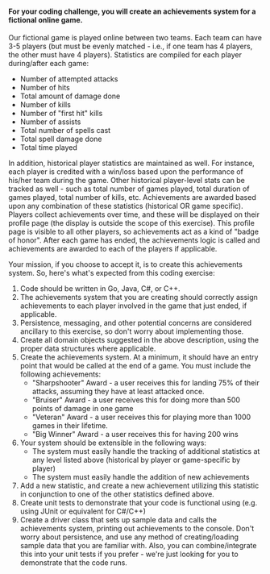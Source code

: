 #### For your coding challenge, you will create an achievements system for a fictional online game.
Our fictional game is played online between two teams. Each team can have 3-5 players (but must be evenly matched - i.e., if one team has 4 players, the other must have 4 players). Statistics are compiled for each player during/after each game:

- Number of attempted attacks
- Number of hits
- Total amount of damage done
- Number of kills
- Number of "first hit" kills
- Number of assists
- Total number of spells cast
- Total spell damage done
- Total time played

In addition, historical player statistics are maintained as well. For instance, each player is credited with a win/loss based upon the performance of his/her team during the game. Other historical player-level stats can be tracked as well - such as total number of games played, total duration of games played, total number of kills, etc. Achievements are awarded based upon any combination of these statistics (historical OR game specific). Players collect achievements over time, and these will be displayed on their profile page (the display is outside the scope of this exercise). This profile page is visible to all other players, so achievements act as a kind of "badge of honor". After each game has ended, the achievements logic is called and achievements are awarded to each of the players if applicable.

Your mission, if you choose to accept it, is to create this achievements system. So, here's what's expected from this coding exercise:
1. Code should be written in Go, Java, C#, or C++.
2. The achievements system that you are creating should correctly assign achievements to each player involved in the game that just ended, if applicable.
3. Persistence, messaging, and other potential concerns are considered ancillary to this exercise, so don't worry about implementing those.
4. Create all domain objects suggested in the above description, using the proper data structures where applicable.
5. Create the achievements system. At a minimum, it should have an entry point that would be called at the end of a game. You must include the following achievements:
   - "Sharpshooter" Award - a user receives this for landing 75% of their attacks, assuming they have at least attacked once.
   -  "Bruiser" Award - a user receives this for doing more than 500 points of damage in one game
   - "Veteran" Award - a user receives this for playing more than 1000 games in their lifetime.
   - "Big Winner" Award - a user receives this for having 200 wins
6. Your system should be extensible in the following ways:
   - The system must easily handle the tracking of additional statistics at any level listed above (historical by player or game-specific by player)
   - The system must easily handle the addition of new achievements
7. Add a new statistic, and create a new achievement utilizing this statistic in conjunction to one of the other statistics defined above.
8. Create unit tests to demonstrate that your code is functional using (e.g. using JUnit or equivalent for C#/C++)
9. Create a driver class that sets up sample data and calls the achievements system, printing out achievements to the console. Don't worry about persistence, and use any method of creating/loading sample data that you are familiar with. Also, you can combine/integrate this into your unit tests if you prefer - we're just looking for you to demonstrate that the code runs.